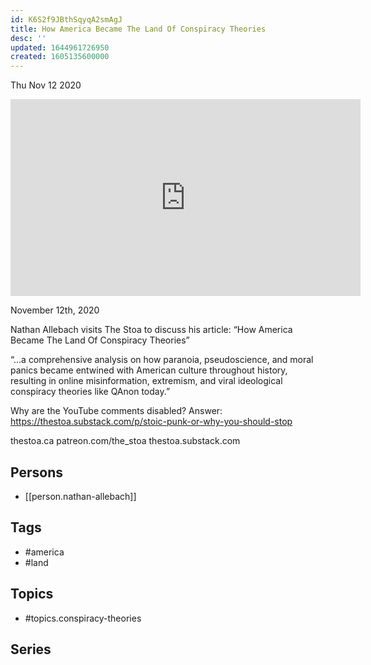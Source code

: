 ```yaml
---
id: K6S2f9JBthSqyqA2smAgJ
title: How America Became The Land Of Conspiracy Theories
desc: ''
updated: 1644961726950
created: 1605135600000
---
```





Thu Nov 12 2020

<iframe width="560" height="315" src="https://www.youtube.com/embed/YSyMUIvOVRA" title="How America Became The Land Of Conspiracy Theories w/ Nathan Allebach" frameborder="0" allow="accelerometer; autoplay; clipboard-write; encrypted-media; gyroscope; picture-in-picture" allowfullscreen ></iframe>

November 12th, 2020

Nathan Allebach visits The Stoa to discuss his article: “How America Became The Land Of Conspiracy Theories”

“…a comprehensive analysis on how paranoia, pseudoscience, and moral panics became entwined with American culture throughout history, resulting in online misinformation, extremism, and viral ideological conspiracy theories like QAnon today.”

Why are the YouTube comments disabled? Answer: https://thestoa.substack.com/p/stoic-punk-or-why-you-should-stop

thestoa.ca
patreon.com/the_stoa
thestoa.substack.com

## Persons

- [[person.nathan-allebach]]

## Tags

- #america
- #land

## Topics

- #topics.conspiracy-theories

## Series




